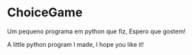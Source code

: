# ChoiceGame

Um pequeno programa em python que fiz, Espero que gostem!

A little python program I made, I hope you like it!
